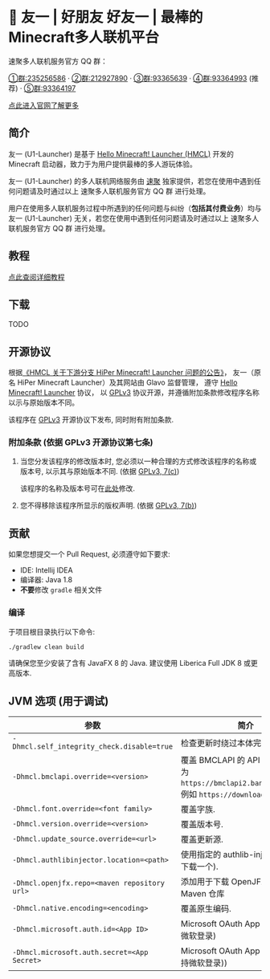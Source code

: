 #  🍒 友一 | 好朋友 好友一 | 最棒的Minecraft多人联机平台

速聚多人联机服务官方 QQ 群：

[①群:235256586](https://jq.qq.com/?_wv=1027&k=nWLzktPE) · [②群:212927890](https://jq.qq.com/?_wv=1027&k=5x33G0Bv) · [③群:93365639](https://jq.qq.com/?_wv=1027&k=76EsDqXD) · [④群:93364993](https://jq.qq.com/?_wv=1027&k=YvTgcD4F) (推荐) · [⑤群:93364197](https://jq.qq.com/?_wv=1027&k=dudBV2zZ)

[点此进入官网了解更多](https://www.mcer.cn)

## 简介

友一 (U1-Launcher) 是基于 [Hello Minecraft! Launcher (HMCL)](https://github.com/huanghongxun/HMCL) 开发的 Minecraft 启动器，致力于为用户提供最棒的多人游玩体验。

友一 (U1-Launcher) 的多人联机网络服务由 [速聚](https://the.bb) 独家提供，若您在使用中遇到任何问题请及时通过以上 速聚多人联机服务官方 QQ 群 进行处理。

用户在使用多人联机服务过程中所遇到的任何问题与纠纷（**包括其付费业务**）均与 友一 (U1-Launcher) 无关，若您在使用中遇到任何问题请及时通过以上 速聚多人联机服务官方 QQ 群 进行处理。

## 教程

[点此查阅详细教程](https://www.yuque.com/ffip/zk1lc2/u1) 

## 下载

TODO

## 开源协议

根据[《HMCL 关于下游分支 HiPer Minecraft! Launcher 问题的公告》](https://www.bilibili.com/read/cv19696374)， 
友一（原名 HiPer Minecraft Launcher）及其网站由 Glavo 监督管理，
遵守 [Hello Minecraft! Launcher](https://github.com/huanghongxun/HMCL) 协议，
以 [GPLv3](https://www.gnu.org/licenses/gpl-3.0.html) 协议开源，并遵循附加条款修改程序名称以示与原始版本不同。

该程序在 [GPLv3](https://www.gnu.org/licenses/gpl-3.0.html) 开源协议下发布, 同时附有附加条款.

### 附加条款 (依据 GPLv3 开源协议第七条)
1. 当您分发该程序的修改版本时, 您必须以一种合理的方式修改该程序的名称或版本号, 以示其与原始版本不同. (依据 [GPLv3, 7(c)](https://github.com/huanghongxun/HMCL/blob/11820e31a85d8989e41d97476712b07e7094b190/LICENSE#L372-L374))

   该程序的名称及版本号可在[此处](https://github.com/Glavo/U1-Launcher/blob/main/HMCL/src/main/java/org/jackhuang/hmcl/Metadata.java#L33-L35)修改.

2. 您不得移除该程序所显示的版权声明. (依据 [GPLv3, 7(b)](https://github.com/Glavo/U1-Launcher/blob/11820e31a85d8989e41d97476712b07e7094b190/LICENSE#L368-L370))

## 贡献
如果您想提交一个 Pull Request, 必须遵守如下要求:
* IDE: Intellij IDEA
* 编译器: Java 1.8
* **不要**修改 `gradle` 相关文件

### 编译
于项目根目录执行以下命令:

```bash
./gradlew clean build
```

请确保您至少安装了含有 JavaFX 8 的 Java. 建议使用 Liberica Full JDK 8 或更高版本.

## JVM 选项 (用于调试)
| 参数                                           | 简介                                                                                              |
|----------------------------------------------|-------------------------------------------------------------------------------------------------|
| `-Dhmcl.self_integrity_check.disable=true`   | 检查更新时绕过本体完整性检查.                                                                                 |
| `-Dhmcl.bmclapi.override=<version>`          | 覆盖 BMCLAPI 的 API Root, 默认值为 `https://bmclapi2.bangbang93.com`. 例如 `https://download.mcbbs.net`. |
| `-Dhmcl.font.override=<font family>`         | 覆盖字族.                                                                                           |
| `-Dhmcl.version.override=<version>`          | 覆盖版本号.                                                                                          |
| `-Dhmcl.update_source.override=<url>`        | 覆盖更新源.                                                                                          |
| `-Dhmcl.authlibinjector.location=<path>`     | 使用指定的 authlib-injector (而非下载一个).                                                                |
| `-Dhmcl.openjfx.repo=<maven repository url>` | 添加用于下载 OpenJFX 的自定义 Maven 仓库                                                                    |
| `-Dhmcl.native.encoding=<encoding>`          | 覆盖原生编码.                                                                                         |
| `-Dhmcl.microsoft.auth.id=<App ID>`          | Microsoft OAuth App ID (用于支持微软登录)                                                               |
| `-Dhmcl.microsoft.auth.secret=<App Secret>`  | Microsoft OAuth App 密钥 (用于支持微软登录))                                                              |

